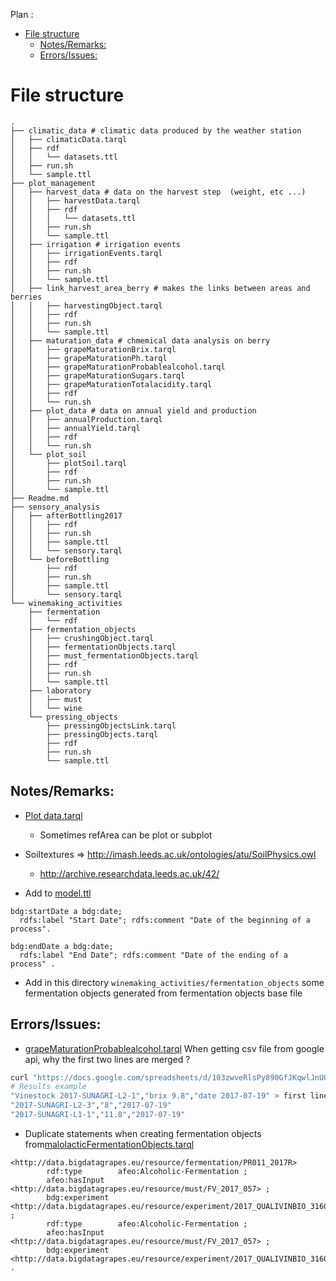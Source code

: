 
Plan :
- [File structure](#file-structure)
  - [Notes/Remarks:](#notesremarks)
  - [Errors/Issues:](#errorsissues)

# File structure

```shell
.
├── climatic_data # climatic data produced by the weather station
│   ├── climaticData.tarql
│   ├── rdf
│   │   └── datasets.ttl
│   ├── run.sh
│   └── sample.ttl
├── plot_management
│   ├── harvest_data # data on the harvest step  (weight, etc ...)
│   │   ├── harvestData.tarql
│   │   ├── rdf
│   │   │   └── datasets.ttl
│   │   ├── run.sh
│   │   └── sample.ttl
│   ├── irrigation # irrigation events 
│   │   ├── irrigationEvents.tarql
│   │   ├── rdf
│   │   ├── run.sh
│   │   └── sample.ttl
│   ├── link_harvest_area_berry # makes the links between areas and berries
│   │   ├── harvestingObject.tarql
│   │   ├── rdf
│   │   ├── run.sh
│   │   └── sample.ttl
│   ├── maturation_data # chmemical data analysis on berry
│   │   ├── grapeMaturationBrix.tarql
│   │   ├── grapeMaturationPh.tarql
│   │   ├── grapeMaturationProbablealcohol.tarql
│   │   ├── grapeMaturationSugars.tarql
│   │   ├── grapeMaturationTotalacidity.tarql
│   │   ├── rdf
│   │   └── run.sh
│   ├── plot_data # data on annual yield and production
│   │   ├── annualProduction.tarql
│   │   ├── annualYield.tarql
│   │   ├── rdf
│   │   └── run.sh
│   └── plot_soil
│       ├── plotSoil.tarql
│       ├── rdf
│       ├── run.sh
│       └── sample.ttl
├── Readme.md
├── sensory_analysis
│   ├── afterBottling2017
│   │   ├── rdf
│   │   ├── run.sh
│   │   ├── sample.ttl
│   │   └── sensory.tarql
│   └── beforeBottling
│       ├── rdf
│       ├── run.sh
│       ├── sample.ttl
│       └── sensory.tarql
└── winemaking_activities
    ├── fermentation
    │   └── rdf
    ├── fermentation_objects
    │   ├── crushingObject.tarql
    │   ├── fermentationObjects.tarql
    │   ├── must_fermentationObjects.tarql
    │   ├── rdf
    │   ├── run.sh
    │   └── sample.ttl
    ├── laboratory
    │   ├── must
    │   └── wine
    └── pressing_objects
        ├── pressingObjectsLink.tarql
        ├── pressingObjects.tarql
        ├── rdf
        ├── run.sh
        └── sample.ttl

```

## Notes/Remarks:

- [Plot data.tarql](plot_management/plot_data/annualYield.tarql)
  - Sometimes refArea can be plot or subplot

- Soiltextures => http://imash.leeds.ac.uk/ontologies/atu/SoilPhysics.owl
  - http://archive.researchdata.leeds.ac.uk/42/

- Add to [model.ttl](../../../../ontology/model/model.ttl)
```sparql
bdg:startDate a bdg:date;
  rdfs:label "Start Date"; rdfs:comment "Date of the beginning of a process".
 
bdg:endDate a bdg:date;
  rdfs:label "End Date"; rdfs:comment "Date of the ending of a process" .
```

- Add in this directory `` winemaking_activities/fermentation_objects `` some fermentation objects generated from fermentation objects base file


## Errors/Issues:

- [grapeMaturationProbablealcohol.tarql](plot_management/maturation_data/grapeMaturationProbablealcohol.tarql)
When getting csv file from google api, why the first two lines are merged ?

```bash
curl "https://docs.google.com/spreadsheets/d/103zwveRlsPy890GfJKqwlJnUOgfgwdOH/gviz/tq?tqx=out:csv&gid=2010910138"
# Results example
"Vinestock 2017-SUNAGRI-L2-1","brix 9.8","date 2017-07-19" > first line is merge
"2017-SUNAGRI-L2-3","8","2017-07-19"
"2017-SUNAGRI-L1-1","11.8","2017-07-19"
```

- Duplicate statements when creating fermentation objects from[malolacticFermentationObjects.tarql](winemaking_activities/fermentation_objects/malolacticFermentationObjects.tarql)

```sparql
<http://data.bigdatagrapes.eu/resource/fermentation/PR011_2017R>
        rdf:type        afeo:Alcoholic-Fermentation ;
        afeo:hasInput   <http://data.bigdatagrapes.eu/resource/must/FV_2017_057> ;
        bdg:experiment  <http://data.bigdatagrapes.eu/resource/experiment/2017_QUALIVINBIO_3160> ;
        rdf:type        afeo:Alcoholic-Fermentation ;
        afeo:hasInput   <http://data.bigdatagrapes.eu/resource/must/FV_2017_057> ;
        bdg:experiment  <http://data.bigdatagrapes.eu/resource/experiment/2017_QUALIVINBIO_3160> .
```
